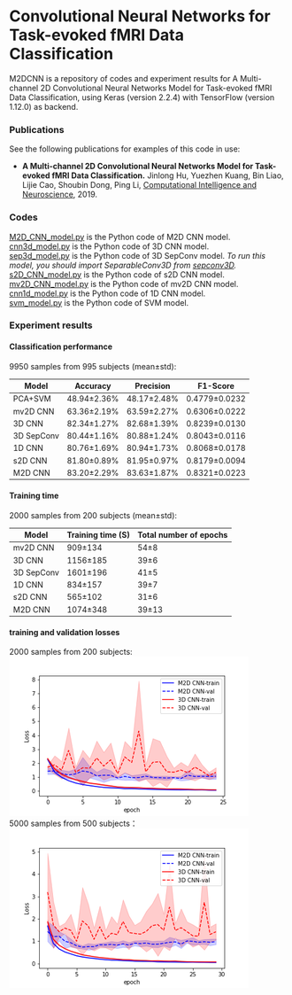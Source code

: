 # Convolutional Neural Networks for Task-evoked fMRI Data Classification
M2DCNN is a repository of codes and experiment results for A Multi-channel 2D Convolutional Neural Networks Model for Task-evoked fMRI Data Classification, using Keras (version 2.2.4) with TensorFlow (version 1.12.0) as backend.
### Publications
See the following publications for examples of this code in use:
 * **A Multi-channel 2D Convolutional Neural Networks Model for Task-evoked fMRI Data Classification.** Jinlong Hu, Yuezhen Kuang, Bin Liao, Lijie Cao, Shoubin Dong, Ping Li, [Computational Intelligence and Neuroscience](https://new.hindawi.com/journals/cin/2019/5065214/), 2019.

### Codes

[M2D_CNN_model.py](M2D_CNN_model.py) is the Python code of M2D CNN model.  
[cnn3d_model.py](cnn3d_model.py) is the Python code of 3D CNN model.  
[sep3d_model.py](sep3d_model.py) is the Python code of 3D SepConv model. *To run this model, you should import SeparableConv3D from [sepconv3D](https://github.com/simeon-spasov/MCI/tree/master/utils/sepConv3D.py).*  
[s2D_CNN_model.py](s2D_CNN_model.py) is the Python code of s2D CNN model.  
[mv2D_CNN_model.py](mv2D_CNN_model.py) is the Python code of mv2D CNN model.  
[cnn1d_model.py](cnn1d_model.py) is the Python code of 1D CNN model.  
[svm_model.py](svm_model.py) is the Python code of SVM model.  

### Experiment results
 
#### Classification performance
9950 samples from 995 subjects (mean±std):  

Model	| Accuracy | Precision | F1-Score
------ | ------- | -------- | ------
PCA+SVM	| 48.94±2.36%	| 48.17±2.48%	| 0.4779±0.0232
mv2D CNN	| 63.36±2.19%	| 63.59±2.27%	| 0.6306±0.0222
3D CNN	| 82.34±1.27%	| 82.68±1.39%	| 0.8239±0.0130
3D SepConv	| 80.44±1.16%	| 80.88±1.24%	| 0.8043±0.0116
1D CNN	| 80.76±1.69%	| 80.94±1.73%	| 0.8068±0.0178
s2D CNN	| 81.80±0.89%	| 81.95±0.97%	| 0.8179±0.0094
M2D CNN	| 83.20±2.29%	| 83.63±1.87%	| 0.8321±0.0223



#### Training time
2000 samples from 200 subjects (mean±std):  

Model |	Training time (S) |	Total number of epochs
------ | ------- | -------- 
mv2D CNN | 909±134 | 54±8
3D CNN | 1156±185 | 39±6
3D SepConv | 1601±196 | 41±5
1D CNN | 834±157 | 39±7
s2D CNN | 565±102 | 31±6
M2D CNN | 1074±348 | 39±13

#### training and validation losses
2000 samples from 200 subjects:    
![loss-2000](200-Loss-mean-std-plot.png)  
5000 samples from 500 subjects：  
![loss-5000](500-Loss-mean-std-plot.png)  
